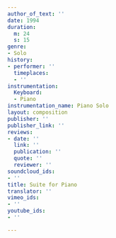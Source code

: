```yaml
---
author_of_text: ''
date: 1994
duration:
  m: 24
  s: 15
genre:
- Solo
history:
- performer: ''
  timeplaces:
  - ''
instrumentation:
  Keyboard:
  - Piano
instrumentation_name: Piano Solo
layout: composition
publisher: ''
publisher_link: ''
reviews:
- date: ''
  link: ''
  publication: ''
  quote: ''
  reviewer: ''
soundcloud_ids:
- ''
title: Suite for Piano
translator: ''
vimeo_ids:
- ''
youtube_ids:
- ''

---
```

